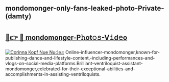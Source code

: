 ## mondomonger-only-fans​-leaked-photo​-Private-(damty)


# <h2><a href="https://mediaupload.pro?title=mondomonger&ref=git">🔗👉 🔴 mondomonger-P𝚑ot𝚘𝚜-V𝚒d𝚎o</a></h2>

[![Corinna Kopf Nue Nu𝚍e𝚜](https://i.imgur.com/0qMVB7G.gif)](https://mediaupload.pro?title=mondomonger&ref=git)
Online-influencer-mondomonger,known-for-publishing-dance-and-lifestyle-content,-including-performances-and-vlogs-on-social-media-platforms.Brilliant-ventriloquist-assistant-mondomonger,celebrated-for-their-exceptional-abilities-and-accomplishments-in-assisting-ventriloquists.  